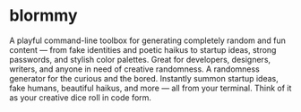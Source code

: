 # blormmy
A playful command-line toolbox for generating completely random and fun content — from fake identities and poetic haikus to startup ideas, strong passwords, and stylish color palettes. Great for developers, designers, writers, and anyone in need of creative randomness.
A randomness generator for the curious and the bored. Instantly summon startup ideas, fake humans, beautiful haikus, and more — all from your terminal. Think of it as your creative dice roll in code form.
